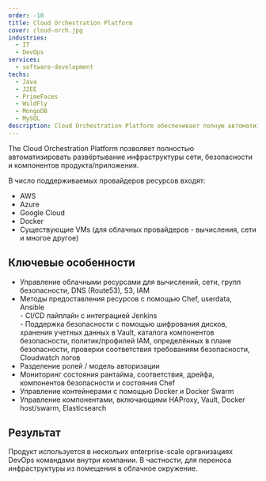 ```yaml
---
order: -10
title: Cloud Orchestration Platform
cover: cloud-orch.jpg
industries:
  - IT
  - DevOps
services:
  - software-development
techs:
  - Java
  - J2EE
  - PrimeFaces
  - WildFly
  - MongoDB
  - MySQL
description: Cloud Orchestration Platform обеспечивает полную автоматизацию развёртывания инфраструктуры, сети, безопасности и компонентов продукта/приложения.
---
```

The Cloud Orchestration Platform позволяет полностью автоматизировать развёртывание инфраструктуры сети, безопасности и компонентов продукта/приложения.

В число поддерживаемых провайдеров ресурсов входят:

* AWS
* Azure
* Google Cloud
* Docker
* Существующие VMs (для облачных провайдеров - вычисления, сети и многое другое)

##  Ключевые особенности

* Управление облачными ресурсами для вычислений, сети, групп безопасности, DNS (Route53), S3, IAM
* Методы предоставления ресурсов с помощью Chef, userdata, Ansible
    <br/> - CI/CD пайплайн с интеграцией Jenkins
    <br/> - Поддержка безопасности с помощью шифрования дисков, хранения учетных данных в Vault, каталога компонентов безопасности, политик/профилей IAM, определённых в плане безопасности, проверки соответствия требованиям безопасности, Cloudwatch логов
* Разделение ролей / модель авторизации
* Мониторинг состояния рантайма, соответствия, дрейфа, компонентов безопасности и состояния Chef
* Управление контейнерами с помощью Docker и Docker Swarm
* Управление компонентами, включающими HAProxy, Vault, Docker host/swarm, Elasticsearch

## Результат

Продукт используется в нескольих enterprise-scale организациях DevOps командами внутри компании. В частности, для переноса инфраструктуры из помещения в облачное окружение.
